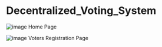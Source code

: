 # Decentralized_Voting_System


![image](https://user-images.githubusercontent.com/79889734/235902375-91f2b663-5346-416c-8de7-9ea0edfc03a5.png)
Home Page


![image](https://user-images.githubusercontent.com/79889734/235902527-5b19d261-7fe0-48b8-9359-f4831316ecc6.png)
Voters Registration Page
